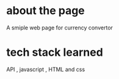 # about the page
A smiple web page for currency convertor 
# tech stack learned
API , javascript , HTML and css
